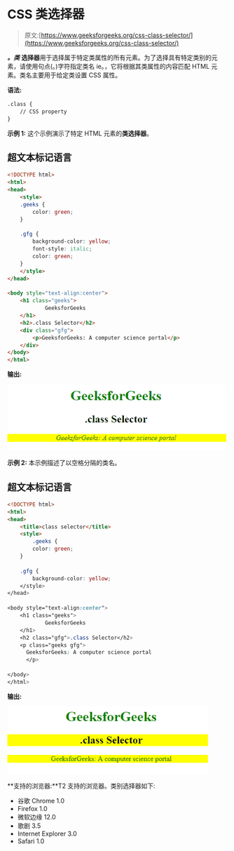 # CSS 类选择器

> 原文:[https://www.geeksforgeeks.org/css-class-selector/](https://www.geeksforgeeks.org/css-class-selector/)

***。类*** **选择器**用于选择属于特定类属性的所有元素。为了选择具有特定类别的元素，请使用句点(。)字符指定类名 ie。，它将根据其类属性的内容匹配 HTML 元素。类名主要用于给定类设置 CSS 属性。

**语法:**

```html
.class {
    // CSS property
} 
```

**示例 1:** 这个示例演示了特定 HTML 元素的**类选择器**。

## 超文本标记语言

```html
<!DOCTYPE html>
<html>
<head>
    <style>
    .geeks {
        color: green;
    }

    .gfg {
        background-color: yellow;
        font-style: italic;
        color: green;
    }
    </style>
</head>

<body style="text-align:center">
    <h1 class="geeks">
            GeeksforGeeks
    </h1>
    <h2>.class Selector</h2>
    <div class="gfg">
        <p>GeeksforGeeks: A computer science portal</p>
    </div>
</body>
</html>
```

**输出:**

![](img/478a0ae93344048178eea8133814c643.png)

**示例 2:** 本示例描述了以空格分隔的类名。

## 超文本标记语言

```html
<!DOCTYPE html>
<html>
<head>
    <title>class selector</title>
    <style>
        .geeks {
        color: green;
    }

    .gfg {
        background-color: yellow;
    </style>
</head>

<body style="text-align:center">
    <h1 class="geeks">
            GeeksforGeeks
    </h1>
    <h2 class="gfg">.class Selector</h2>
    <p class="geeks gfg"> 
      GeeksforGeeks: A computer science portal 
      </p>

</body>
</html>
```

**输出:**

![](img/375310cf97983c1a0d59ef12dde76e39.png)

**支持的浏览器:**T2 支持的浏览器。类别选择器如下:

*   谷歌 Chrome 1.0
*   Firefox 1.0
*   微软边缘 12.0
*   歌剧 3.5
*   Internet Explorer 3.0
*   Safari 1.0